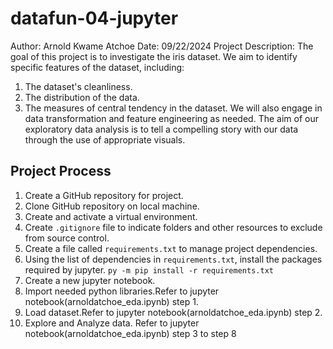# datafun-04-jupyter
Author: Arnold Kwame Atchoe
Date: 09/22/2024
Project Description: The goal of this project is to investigate the iris dataset. We aim to identify specific features of the dataset, including:
1. The dataset's cleanliness.
2. The distribution of the data.
3. The measures of central tendency in the dataset.
We will also engage in data transformation and feature engineering as needed. The aim of our exploratory data analysis is to tell a compelling story with our data through the use of appropriate visuals.

## Project Process
1. Create a GitHub repository for project.
2. Clone GitHub repository on local machine.
3. Create and activate a virtual environment.
4. Create `.gitignore` file to indicate folders and other resources to exclude from source control.
5. Create a file called `requirements.txt` to manage project dependencies.
6. Using the list of dependencies in `requirements.txt`, install the packages required by jupyter.
`py -m pip install -r requirements.txt`
7. Create a new jupyter notebook.
8. Import needed python libraries.Refer to jupyter notebook(arnoldatchoe_eda.ipynb) step 1.
9. Load dataset.Refer to jupyter notebook(arnoldatchoe_eda.ipynb) step 2.
10. Explore and Analyze data. Refer to jupyter notebook(arnoldatchoe_eda.ipynb) step 3 to step 8